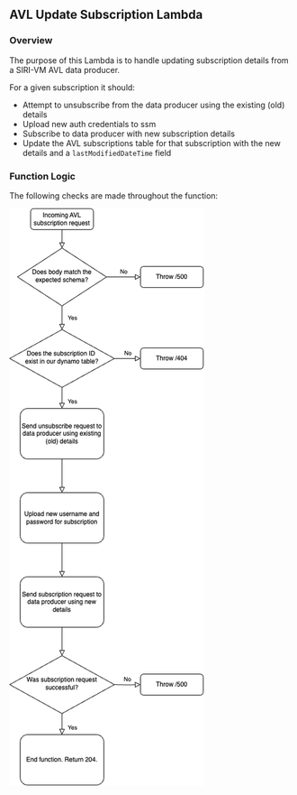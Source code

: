 ## AVL Update Subscription Lambda

### Overview

The purpose of this Lambda is to handle updating subscription details from a SIRI-VM AVL data producer.

For a given subscription it should:

- Attempt to unsubscribe from the data producer using the existing (old) details
- Upload new auth credentials to ssm
- Subscribe to data producer with new subscription details
- Update the AVL subscriptions table for that subscription with the new details and a `lastModifiedDateTime` field

### Function Logic

The following checks are made throughout the function:

![update-subscription-flow.png](update-subscription-flow.png)


